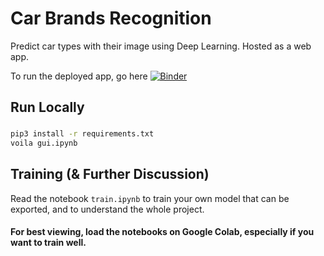 # Car Brands Recognition
Predict car types with their image using Deep Learning. Hosted as a web app.

To run the deployed app, go here [![Binder](https://mybinder.org/badge_logo.svg)](https://mybinder.org/v2/gh/isados/car-recognition-app/HEAD?filepath=gui.ipynb)


## Run Locally
### 
```bash
pip3 install -r requirements.txt
voila gui.ipynb
```

## Training (& Further Discussion)
Read the notebook `train.ipynb` to train your own model that can be exported, and to understand the whole project.

#### For best viewing, load the notebooks on Google Colab, especially if you want to train well.
